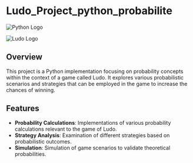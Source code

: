 # Ludo_Project_python_probabilite

![Python Logo](https://freebiesupply.com/logos/python-logo/)

![Ludo Logo](https://www.google.com/url?sa=i&url=https%3A%2F%2Fwww.moddb.com%2Fgames%2Fludo-king%2Fimages%2Fludo-king-logo-1&psig=AOvVaw3nfxnoXk-qPLHb8AuPEbcC&ust=1707751214505000&source=images&cd=vfe&opi=89978449&ved=0CBMQjRxqFwoTCJi68pbLo4QDFQAAAAAdAAAAABAQ)

## Overview
This project is a Python implementation focusing on probability concepts within the context of a game called Ludo. It explores various probabilistic scenarios and strategies that can be employed in the game to increase the chances of winning.

## Features
- **Probability Calculations**: Implementations of various probability calculations relevant to the game of Ludo.
- **Strategy Analysis**: Examination of different strategies based on probabilistic outcomes.
- **Simulation**: Simulation of game scenarios to validate theoretical probabilities.
